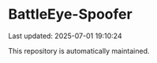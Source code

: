 # BattleEye-Spoofer

Last updated: 2025-07-01 19:10:24

This repository is automatically maintained.
